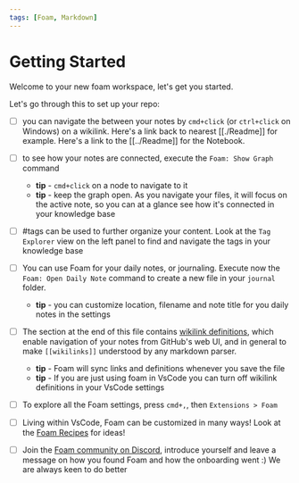 ```yaml
---
tags: [Foam, Markdown]
---
```


# Getting Started

Welcome to your new foam workspace, let's get you started.

Let's go through this to set up your repo:

- [ ] you can navigate the between your notes by `cmd+click` (or `ctrl+click` on Windows) on a wikilink. Here's a link back to nearest [[./Readme]] for example. Here's a link to the [[../Readme]] for the Notebook.

- [ ] to see how your notes are connected, execute the `Foam: Show Graph` command
  - **tip** - `cmd+click` on a node to navigate to it
  - **tip** - keep the graph open. As you navigate your files, it will focus on the active note, so you can at a glance see how it's connected in your knowledge base

- [ ] #tags can be used to further organize your content. Look at the `Tag Explorer` view on the left panel to find and navigate the tags in your knowledge base

- [ ] You can use Foam for your daily notes, or journaling. Execute now the `Foam: Open Daily Note` command to create a new file in your `journal` folder.
  - **tip** - you can customize location, filename and note title for you daily notes in the settings

- [ ] The section at the end of this file contains [wikilink definitions](https://foambubble.github.io/foam/features/link-reference-definitions), which enable navigation of your notes from GitHub's web UI, and in general to make `[[wikilinks]]` understood by any markdown parser.
  - **tip** - Foam will sync links and definitions  whenever you save the file
  - **tip** - If you are just using foam in VsCode you can turn off wikilink definitions in your VsCode settings

- [ ] To explore all the Foam settings, press `cmd+,`, then `Extensions > Foam`

- [ ] Living within VsCode, Foam can be customized in many ways! Look at the [Foam Recipes](https://foambubble.github.io/foam/recipes/recipes) for ideas!

- [ ] Join the [Foam community on Discord](https://discord.gg/HV2tn2FpEk), introduce yourself and leave a message on how you found Foam and how the onboarding went :) We are always keen to do better
